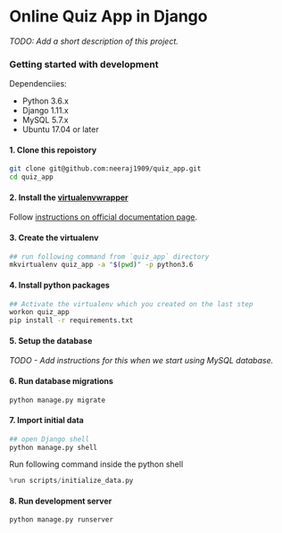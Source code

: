 # Online Quiz App in Django
*TODO: Add a short description of this project.*

### Getting started with development
Dependenciies:
- Python 3.6.x
- Django 1.11.x
- MySQL 5.7.x
- Ubuntu 17.04 or later

#### 1. Clone this repoistory
```bash
git clone git@github.com:neeraj1909/quiz_app.git
cd quiz_app
```

#### 2. Install the [virtualenvwrapper](https://virtualenvwrapper.readthedocs.io/)
Follow [instructions on official documentation page](https://virtualenvwrapper.readthedocs.io/en/latest/install.html).

#### 3. Create the virtualenv
```bash
## run following command from `quiz_app` directory
mkvirtualenv quiz_app -a "$(pwd)" -p python3.6
```

#### 4. Install python packages
```bash
## Activate the virtualenv which you created on the last step
workon quiz_app
pip install -r requirements.txt
```

#### 5. Setup the database
*TODO - Add instructions for this when we start using MySQL database.*

#### 6. Run database migrations
```bash
python manage.py migrate
```

#### 7. Import initial data
```bash
## open Django shell
python manage.py shell
```

Run following command inside the python shell
```python
%run scripts/initialize_data.py
```


#### 8. Run development server
```bash
python manage.py runserver
```
